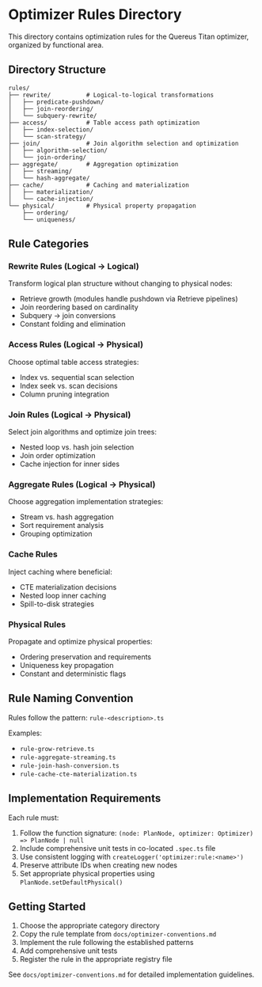 # Optimizer Rules Directory

This directory contains optimization rules for the Quereus Titan optimizer, organized by functional area.

## Directory Structure

```
rules/
├── rewrite/          # Logical-to-logical transformations
│   ├── predicate-pushdown/
│   ├── join-reordering/
│   └── subquery-rewrite/
├── access/           # Table access path optimization
│   ├── index-selection/
│   └── scan-strategy/
├── join/             # Join algorithm selection and optimization
│   ├── algorithm-selection/
│   └── join-ordering/
├── aggregate/        # Aggregation optimization
│   ├── streaming/
│   └── hash-aggregate/
├── cache/            # Caching and materialization
│   ├── materialization/
│   └── cache-injection/
└── physical/         # Physical property propagation
    ├── ordering/
    └── uniqueness/
```

## Rule Categories

### Rewrite Rules (Logical → Logical)
Transform logical plan structure without changing to physical nodes:
- Retrieve growth (modules handle pushdown via Retrieve pipelines)
- Join reordering based on cardinality
- Subquery → join conversions
- Constant folding and elimination

### Access Rules (Logical → Physical)
Choose optimal table access strategies:
- Index vs. sequential scan selection
- Index seek vs. scan decisions
- Column pruning integration

### Join Rules (Logical → Physical)
Select join algorithms and optimize join trees:
- Nested loop vs. hash join selection
- Join order optimization
- Cache injection for inner sides

### Aggregate Rules (Logical → Physical)
Choose aggregation implementation strategies:
- Stream vs. hash aggregation
- Sort requirement analysis
- Grouping optimization

### Cache Rules
Inject caching where beneficial:
- CTE materialization decisions
- Nested loop inner caching
- Spill-to-disk strategies

### Physical Rules
Propagate and optimize physical properties:
- Ordering preservation and requirements
- Uniqueness key propagation
- Constant and deterministic flags

## Rule Naming Convention

Rules follow the pattern: `rule-<description>.ts`

Examples:
- `rule-grow-retrieve.ts`
- `rule-aggregate-streaming.ts`
- `rule-join-hash-conversion.ts`
- `rule-cache-cte-materialization.ts`

## Implementation Requirements

Each rule must:
1. Follow the function signature: `(node: PlanNode, optimizer: Optimizer) => PlanNode | null`
2. Include comprehensive unit tests in co-located `.spec.ts` file
3. Use consistent logging with `createLogger('optimizer:rule:<name>')`
4. Preserve attribute IDs when creating new nodes
5. Set appropriate physical properties using `PlanNode.setDefaultPhysical()`

## Getting Started

1. Choose the appropriate category directory
2. Copy the rule template from `docs/optimizer-conventions.md`
3. Implement the rule following the established patterns
4. Add comprehensive unit tests
5. Register the rule in the appropriate registry file

See `docs/optimizer-conventions.md` for detailed implementation guidelines. 
